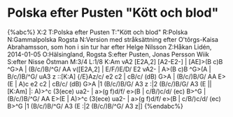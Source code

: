 # Polska efter Pusten "Kött och blod"

{%abc%}
X:2
T:Polska efter Pusten
T:"Kött och blod"
R:Polska
N:Gammalpolska Rogsta
N:Version med stråksättning efter O'tôrgs-Kaisa Abrahamsson, som hon i sin tur har efter Helge Nilsson
Z:Håkan Lidén, 2014-01-05
O:Hälsingland, Rogsta
S:efter Pusten, Jonas Persson Wiik
S:efter Nisse Östman
M:3/4
L:1/8
K:Am
vA2 [E2A,2] [A2-E2-] | [AE]>(B c)B ^G>A | (B/c/)B/^G/ AA v([E2A,2] | E/F/)E/D/ E2 vA2- |
A>(B c)B ^G>(A | B/c/)B/^G/ uA3 z ::[K:A] {/E}Az/c/ e2 c2 | cB/c/ (dB) G>A |
(B/c/)B/G/ AA E>(E | A)c e2 c2 | cB/c/ (dB) G>A |1 (B/c/)B/G/ A3 z :|2 (B/c/)B/G/ A3 (E ||[K:Am]
|: A)>^c (3(ece) ua2- | a>(g f)d/f/ e>(B | c/B/)c/d/ (ec) B>^G | (B/c/)B/^G/ AA E>(E |
A)>^c (3(ece) ua2- | a>(g f)d/f/ e>(B | c/B/)c/d/ (ec) B>^G |1 (B/c/)B/^G/ A3 (E :|2 (B/c/)B/^G/ A3 z|]
{%endabc%}
